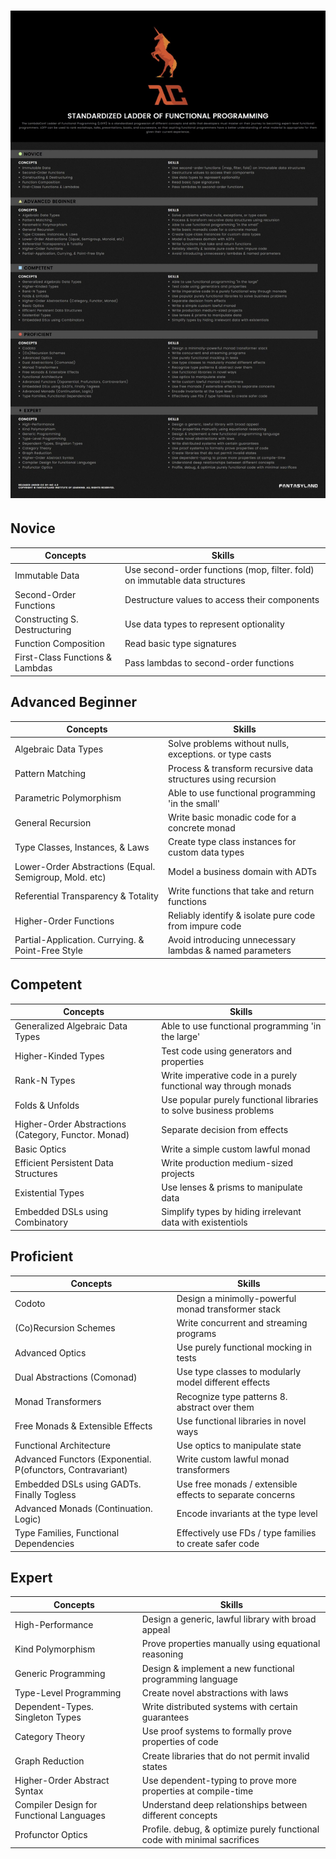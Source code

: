 # ![LOFP](lofp.jpg)

## Novice

Concepts | Skills
-------- | --------
Immutable Data | Use second-order functions (mop, filter. fold) on immutable data structures
Second-Order Functions | Destructure values to access their components
Constructing S. Destructuring | Use data types to represent optionality
Function Composition | Read basic type signatures
First-Class Functions & Lambdas | Pass lambdas to second-order functions

## Advanced Beginner

Concepts | Skills
-------- | --------
Algebraic Data Types | Solve problems without nulls, exceptions. or type casts
Pattern Matching | Process & transform recursive data structures using recursion
Parametric Polymorphism | Able to use functional programming 'in the small'
General Recursion | Write basic monadic code for a concrete monad
Type Classes, Instances, & Laws | Create type class instances for custom data types
Lower-Order Abstractions (Equal. Semigroup, Mold. etc) | Model a business domain with ADTs
Referential Transparency & Totality | Write functions that take and return functions
Higher-Order Functions | Reliably identify & isolate pure code from impure code
Partial-Application. Currying. & Point-Free Style | Avoid introducing unnecessary lambdas & named parameters

## Competent

Concepts | Skills
-------- | --------
Generalized Algebraic Data Types | Able to use functional programming 'in the large'
Higher-Kinded Types | Test code using generators and properties
Rank-N Types | Write imperative code in a purely functional way through monads
Folds & Unfolds | Use popular purely functional libraries to solve business problems
Higher-Order Abstractions (Category, Functor. Monad) | Separate decision from effects
Basic Optics | Write a simple custom lawful monad
Efficient Persistent Data Structures | Write production medium-sized projects
Existential Types | Use lenses & prisms to manipulate data
Embedded DSLs using Combinatory | Simplify types by hiding irrelevant data with existentiols

## Proficient

Concepts | Skills
-------- | --------
Codoto | Design a minimolly-powerful monad transformer stack
(Co)Recursion Schemes | Write concurrent and streaming programs
Advanced Optics | Use purely functional mocking in tests
Dual Abstractions (Comonad) | Use type classes to modularly model different effects
Monad Transformers | Recognize type patterns 8. abstract over them
Free Monads & Extensible Effects | Use functional libraries in novel ways
Functional Architecture | Use optics to manipulate state
Advanced Functors (Exponential. P(ofunctors, Contravariant) | Write custom lawful monad transformers
Embedded DSLs using GADTs. Finally Togless | Use free monads / extensible effects to separate concerns
Advanced Monads (Continuation. Logic) | Encode invariants at the type level
Type Families, Functional Dependencies | Effectively use FDs / type families to create safer code

## Expert

Concepts | Skills
-------- | --------
High-Performance | Design a generic, lawful library with broad appeal
Kind Polymorphism | Prove properties manually using equational reasoning
Generic Programming | Design & implement a new functional programming language
Type-Level Programming | Create novel abstractions with laws
Dependent-Types. Singleton Types | Write distributed systems with certain guarantees
Category Theory | Use proof systems to formally prove properties of code
Graph Reduction | Create libraries that do not permit invalid states
Higher-Order Abstract Syntax | Use dependent-typing to prove more properties at compile-time
Compiler Design for Functional Languages | Understand deep relationships between different concepts
Profunctor Optics | Profile. debug, & optimize purely functional code with minimal sacrifices
